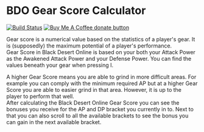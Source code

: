 # BDO Gear Score Calculator
<a href="https://github.com/invissvenska/BDO-GearScore-Calculator/actions"><img alt="Build Status" src="https://github.com/invissvenska/BDO-GearScore-Calculator/workflows/Android-Library%20CI/badge.svg"/></a> 
<span class="badge-buymeacoffee"><a href="https://www.paypal.com/paypalme/svenvandentweel/3" title="Donate to this project using Buy Me A Coffee"><img src="https://img.shields.io/badge/buy%20me%20a%20coffee-donate-yellow.svg" alt="Buy Me A Coffee donate button" /></a></span>  

Gear score is a numerical value based on the statistics of a player's gear. It is (supposedly) the maximum potential of a player's performance.  
Gear Score in Black Desert Online is based on your both your Attack Power as the Awakened Attack Power and your Defense Power. You can find the values beneath your gear when pressing I.  

A higher Gear Score means you are able to grind in more difficult areas. For example you can comply with the minimum required AP but at a higher Gear Score you are able to easier grind in that area. However, it is up to the player to perform that well.  
After calculating the Black Desert Online Gear Score you can see the bonuses you receive for the AP and DP bracket you currently in to. Next to that you can also scroll to all the available brackets to see the bonus you can gain in the next available bracket.  
